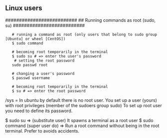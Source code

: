 ## Linux users

##########################
    ## Running commands as root (sudo, su)
    ##########################
       
       # running a command as root (only users that belong to sudo group [Ubuntu] or wheel [CentOS])
       $ sudo command
        
       # becoming root temporarily in the terminal
       $ sudo su # => enter the user's password
        # setting the root password
       sudo passwd root
        
       # changing a user's password
       $ passwd username
        
       # becoming root temporarily in the terminal
       $ su # => enter the root password
/sys =
In ubuntu by default there is no root user. You set up a user (yours) with root privileges (member of the sudoers group sudo) To set up root user you need to define its password.

$ sudo su => (substitute user) It spawns a terminal as a root user
$ sudo command (super user do) => Run a root command without being in the root terminal. Prefer to avoids accidents.
